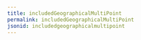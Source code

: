 ```yaml
---
title: includedGeographicalMultiPoint
permalink: includedGeographicalMultiPoint
jsonid: includedgeographicalmultipoint
---
```

